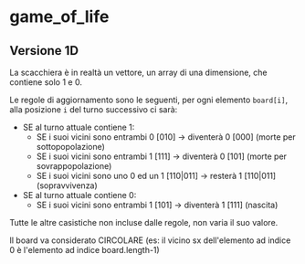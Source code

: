 # game_of_life

## Versione 1D

La scacchiera è in realtà un vettore, un array di una dimensione, che contiene solo 1 e 0.

Le regole di aggiornamento sono le seguenti, per ogni elemento `board[i]`, alla posizione `i` del turno successivo ci sarà:
- SE al turno attuale contiene 1:
  - SE i suoi vicini sono entrambi 0 [010]  -> diventerà 0 [000] (morte per sottopopolazione)
  - SE i suoi vicini sono entrambi 1 [111]  -> diventerà 0 [101] (morte per sovrappopolazione)
  - SE i suoi vicini sono uno 0 ed un 1 [110|011] -> resterà 1 [110|011] (sopravvivenza)
- SE al turno attuale contiene 0:
  - SE i suoi vicini sono entrambi 1 [101] -> diventerà 1 [111] (nascita)

Tutte le altre casistiche non incluse dalle regole, non varia il suo valore.

Il board va considerato CIRCOLARE (es: il vicino sx dell'elemento ad indice 0 è l'elemento ad indice board.length-1)

